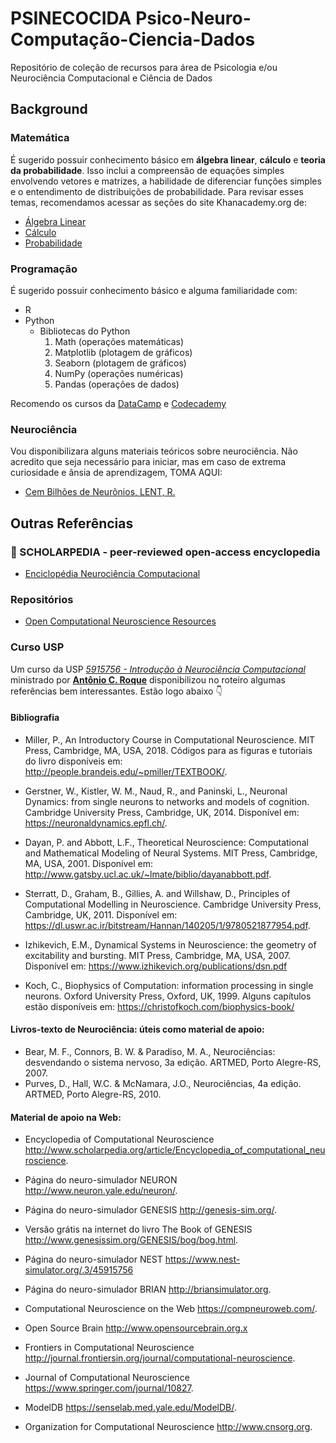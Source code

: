 # PSINECOCIDA Psico-Neuro-Computação-Ciencia-Dados

Repositório de coleção de recursos para área de Psicologia e/ou Neurociência Computacional e Ciência de Dados

## Background
### Matemática
É sugerido possuir conhecimento básico em **álgebra linear**, **cálculo** e **teoria da probabilidade**. Isso inclui a compreensão de equações simples envolvendo vetores e matrizes, a habilidade de diferenciar funções simples e o entendimento de distribuições de probabilidade. Para revisar esses temas, recomendamos acessar as seções do site Khanacademy.org de:
- [Álgebra Linear](https://www.khanacademy.org/math/linear-algebra)
- [Cálculo](https://www.khanacademy.org/math/differential-calculus)
- [Probabilidade](https://www.khanacademy.org/math/probability)

### Programação 
É sugerido possuir conhecimento básico e alguma familiaridade com:
- R 
- Python 
  - Bibliotecas do Python
    1. Math (operações matemáticas)
    2. Matplotlib (plotagem de gráficos)
    3. Seaborn (plotagem de gráficos)
    4. NumPy (operações numéricas)
    5. Pandas (operações de dados)

Recomendo os cursos da [DataCamp](https://app.datacamp.com/learn/courses/intro-to-python-for-data-science) e [Codecademy](https://www.codecademy.com/learn/learn-intermediate-python-3)

### Neurociência
Vou disponibilizara alguns materiais teóricos sobre neurociência. Não acredito que seja necessário para iniciar, mas em caso de extrema curiosidade e ânsia de aprendizagem, TOMA AQUI:
- [Cem Bilhões de Neurônios, LENT, R.](https://drive.google.com/file/d/1qdIGzEuPfyPYUGri3Oc88XI_k1wpOqkQ/view?usp=sharing)

## Outras Referências
### 📖 SCHOLARPEDIA - peer-reviewed open-access encyclopedia
- [Enciclopédia Neurociência Computacional](http://www.scholarpedia.org/article/Encyclopedia_of_computational_neuroscience)

### Repositórios
- [Open Computational Neuroscience Resources](https://github.com/ionnss/open-computational-neuroscience-resources)

### Curso USP
Um curso da USP [_5915756 - Introdução à Neurociência Computacional_](https://edisciplinas.usp.br/pluginfile.php/7684114/mod_resource/content/1/Roteiro%20-%20Introduc%CC%A7a%CC%83o%20a%CC%80%20Neurocie%CC%82ncia%20Computacional%202023.pdf) ministrado por [**Antônio C. Roque**](antonior@usp.br) disponibilizou no roteiro algumas referências bem interessantes. Estão logo abaixo 👇

#### Bibliografia
- Miller, P., An Introductory Course in Computational Neuroscience. MIT Press, Cambridge, MA, USA, 2018. Códigos para as figuras e tutoriais do livro disponíveis em: http://people.brandeis.edu/~pmiller/TEXTBOOK/.

- Gerstner, W., Kistler, W. M., Naud, R., and Paninski, L., Neuronal Dynamics: from single
neurons to networks and models of cognition. Cambridge University Press, Cambridge, UK, 2014. Disponível em: https://neuronaldynamics.epfl.ch/.

- Dayan, P. and Abbott, L.F., Theoretical Neuroscience: Computational and Mathematical Modeling
of Neural Systems. MIT Press, Cambridge, MA, USA, 2001. Disponível em: http://www.gatsby.ucl.ac.uk/~lmate/biblio/dayanabbott.pdf.

- Sterratt, D., Graham, B., Gillies, A. and Willshaw, D., Principles of Computational Modelling
in Neuroscience. Cambridge University Press, Cambridge, UK, 2011. Disponível em: https://dl.uswr.ac.ir/bitstream/Hannan/140205/1/9780521877954.pdf.

- Izhikevich, E.M., Dynamical Systems in Neuroscience: the geometry of excitability and bursting.
MIT Press, Cambridge, MA, USA, 2007. Disponível em: https://www.izhikevich.org/publications/dsn.pdf

- Koch, C., Biophysics of Computation: information processing in single neurons. Oxford University Press, Oxford, UK, 1999. Alguns capítulos estão disponíveis em: https://christofkoch.com/biophysics-book/

#### Livros-texto de Neurociência: úteis como material de apoio:
- Bear, M. F., Connors, B. W. & Paradiso, M. A., Neurociências: desvendando o sistema nervoso, 3a
edição. ARTMED, Porto Alegre-RS, 2007.
- Purves, D., Hall, W.C. & McNamara, J.O., Neurociências, 4a edição. ARTMED, Porto
Alegre-RS, 2010.

#### Material de apoio na Web: 
- Encyclopedia of Computational Neuroscience http://www.scholarpedia.org/article/Encyclopedia_of_computational_neuroscience.

- Página do neuro-simulador NEURON http://www.neuron.yale.edu/neuron/.

- Página do neuro-simulador GENESIS http://genesis-sim.org/.

- Versão grátis na internet do livro The Book of GENESIS http://www.genesissim.org/GENESIS/bog/bog.html.

- Página do neuro-simulador NEST https://www.nest-simulator.org/.3/45915756 

- Página do neuro-simulador BRIAN http://briansimulator.org.

- Computational Neuroscience on the Web https://compneuroweb.com/.

- Open Source Brain http://www.opensourcebrain.org.x

- Frontiers in Computational Neuroscience http://journal.frontiersin.org/journal/computational-neuroscience.

- Journal of Computational Neuroscience https://www.springer.com/journal/10827.

- ModelDB https://senselab.med.yale.edu/ModelDB/.

- Organization for Computational Neuroscience http://www.cnsorg.org.
